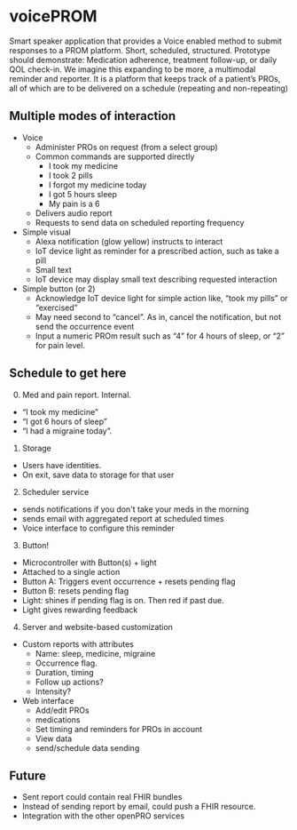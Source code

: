 # voicePROM
Smart speaker application that provides a Voice enabled method to submit responses to a PROM platform. Short, scheduled, structured. Prototype should demonstrate: Medication adherence, treatment follow-up, or daily QOL check-in. We imagine this expanding to be more, a multimodal reminder and reporter. It is a platform that keeps track of a patient’s PROs, all of which are to be delivered on a schedule (repeating and non-repeating)

## Multiple modes of interaction
- Voice
  - Administer PROs on request (from a select group)
  - Common commands are supported directly
     - I took my medicine
     - I took 2 pills
     - I forgot my medicine today
     - I got 5 hours sleep
     - My pain is a 6
  - Delivers audio report
  - Requests to send data on scheduled reporting frequency
- Simple visual
  - Alexa notification (glow yellow) instructs to interact
  - IoT device light as reminder for a prescribed action, such as take a pill
  - Small text
  - IoT device may display small text describing requested interaction
- Simple button (or 2)
  - Acknowledge IoT device light for simple action like, “took my pills” or “exercised”
  - May need second to “cancel”. As in, cancel the notification, but not send the occurrence event
  - Input a numeric PROm result such as “4” for 4 hours of sleep, or “2” for pain level.

## Schedule to get here
0. Med and pain report. Internal.
  - “I took my medicine”
  - “I got 6 hours of sleep”
  - “I had a migraine today”.
1. Storage
  - Users have identities. 
  - On exit, save data to storage for that user
2. Scheduler service
  - sends notifications if you don't take your meds in the morning
  - sends email with aggregated report at scheduled times
  - Voice interface to configure this reminder
3. Button!
  - Microcontroller with Button(s) + light
  - Attached to a single action
  - Button A: Triggers event occurrence + resets pending flag
  - Button B: resets pending flag
  - Light: shines if pending flag is on. Then red if past due.
  - Light gives rewarding feedback
4. Server and website-based customization
  - Custom reports with attributes
    - Name: sleep, medicine, migraine
    - Occurrence flag.
    - Duration, timing
    - Follow up actions?
    - Intensity? 
  - Web interface
    - Add/edit PROs
    - medications
    - Set timing and reminders for PROs in account
    - View data
    - send/schedule data sending

## Future
- Sent report could contain real FHIR bundles
- Instead of sending report by email, could push a FHIR resource.
- Integration with the other openPRO services

